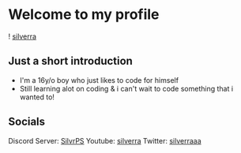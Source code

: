 # Welcome to my profile

! [silverra](https://images-ext-1.discordapp.net/external/V0r8KCaa2g1ElI5eowtB8WjCcMHe79kj18NNXZYsojM/%3Fsize%3D4096/https/cdn.discordapp.com/avatars/431423059979665410/7ea3fda7ade272b5db77882dea02e03a.png?width=473&height=473)

## Just a short introduction

- I'm a 16y/o boy who just likes to code for himself
- Still learning alot on coding & i can't wait to code something that i wanted to!

## Socials

Discord Server: [SilvrPS](https://discord.gg/vnC4Z5nKm3)
Youtube: [silverra](https://www.youtube.com/c/silverra/videos)
Twitter: [silverraaa](https://twitter.com/silverraaa)
